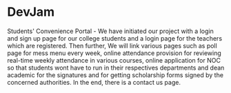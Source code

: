 # DevJam
Students' Convenience Portal - We have initiated our project with a login and sign up page for our college students and a login page for the teachers which are registered. Then further, We will link various pages such as poll page for mess menu every week, online attendance provision for reviewing real-time weekly attendance in various courses, online application for NOC so that students wont have to run in their respectives departments and dean academic for the signatures and for getting scholarship forms signed by the concerned authorities. In the end, there is a contact us page.
